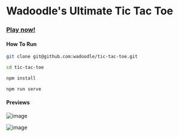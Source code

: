 # Wadoodle's Ultimate Tic Tac Toe

### **[Play now!](https://hugsandkisses.netlify.app/)**

#### How To Run

```bash
git clone git@github.com:wadoodle/tic-tac-toe.git

cd tic-tac-toe

npm install

npm run serve
```

#### Previews
![image](https://user-images.githubusercontent.com/38140593/163699765-357a1c4d-c1f5-40a7-baaa-70b2ce7045a4.png)

![image](https://user-images.githubusercontent.com/38140593/163699777-899c49a3-2b9b-4b03-8786-7504b4dc0f13.png)
